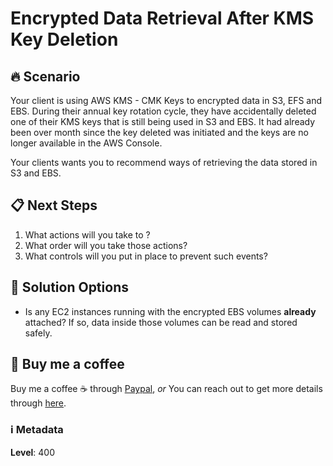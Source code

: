 # Encrypted Data Retrieval After KMS Key Deletion

## 🔥 Scenario

Your client is using AWS KMS - CMK Keys to encrypted data in S3, EFS and EBS. During their annual key rotation cycle, they have accidentally deleted one of their KMS keys that is still being used in S3 and EBS. It had already been over month since the key deleted was initiated and the keys are no longer available in the AWS Console.

Your clients wants you to recommend ways of retrieving the data stored in S3 and EBS.

## 📋 Next Steps

1. What actions will you take to ?
1. What order will you take those actions?
1. What controls will you put in place to prevent such events?

## 💭 Solution Options

- Is any EC2 instances running with the encrypted EBS volumes **already** attached? If so, data inside those volumes can be read and stored safely.

## 👋 Buy me a coffee

Buy me a coffee ☕ through [Paypal](https://paypal.me/valaxy), _or_ You can reach out to get more details through [here](https://youtube.com/c/valaxytechnologies/about).

### ℹ️ Metadata

**Level**: 400
